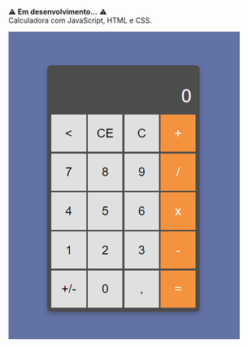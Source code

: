 :warning:	<strong>Em desenvolvimento...</strong> :warning: <br>
Calculadora com JavaScript, HTML e CSS. 
<div>
<img src="imgProjeto.png" alt="Imagem do Projeto">
</div>